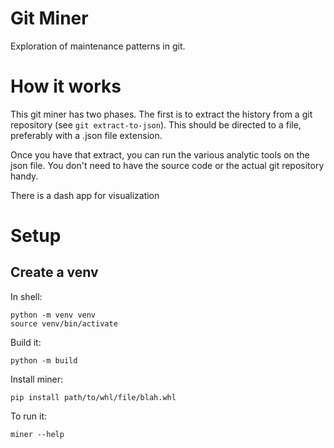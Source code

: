 # Git Miner

Exploration of maintenance patterns in git.

# How it works

This git miner has two phases. The first is to extract the history from a
git repository (see `git extract-to-json`). This should be directed to a file,
preferably with a .json file extension.

Once you have that extract, you can run the various analytic tools on
the json file. You don't need to have the source code or the actual
git repository handy.

There is a dash app for visualization  

# Setup

## Create a venv

In shell:

	python -m venv venv
	source venv/bin/activate

Build it:

    python -m build

Install miner:

    pip install path/to/whl/file/blah.whl

To run it:

    miner --help



